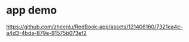 # app demo
https://github.com/zheenlu/RedBook-app/assets/121406160/7321ea4e-a4d3-4bda-879e-91575b073ef2

